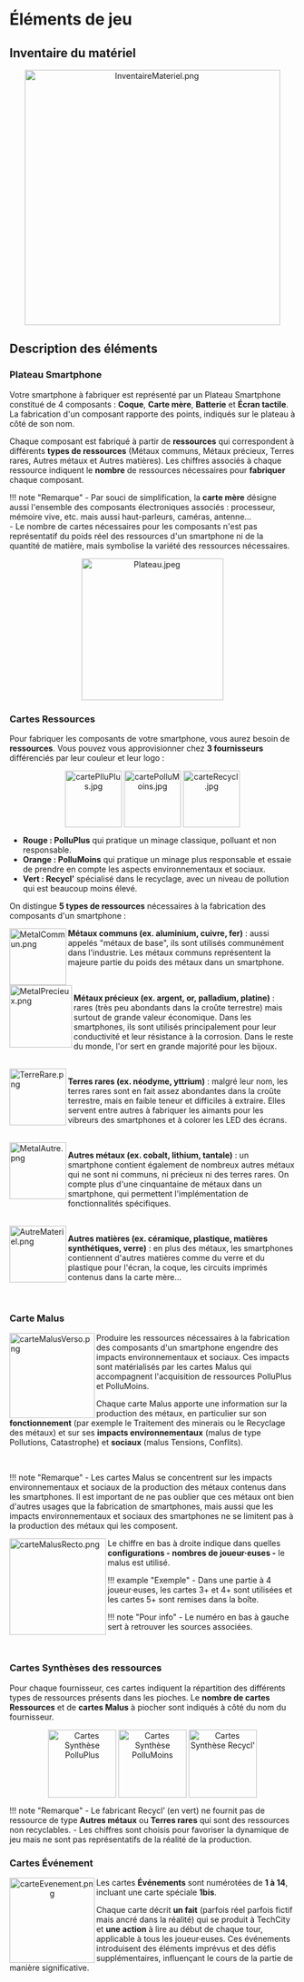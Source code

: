 # Éléments de jeu

## Inventaire du matériel
<center>
    <img alt="InventaireMateriel.png" src="../img/InventaireMateriel.png" width="450" />
</center>

## Description des éléments   

### Plateau Smartphone  

Votre smartphone à fabriquer est représenté par un Plateau Smartphone constitué de 4 composants : **Coque**, **Carte mère**, **Batterie** et **Écran tactile**. La fabrication d'un composant rapporte des points, indiqués sur le plateau à côté de son nom.

Chaque composant est fabriqué à partir de **ressources** qui correspondent à différents **types de ressources** (Métaux communs, Métaux précieux, Terres rares, Autres métaux et Autres matières). Les chiffres associés à chaque ressource indiquent le **nombre** de ressources nécessaires pour **fabriquer** chaque composant.

!!! note "Remarque"
    - Par souci de simplification, la **carte mère** désigne aussi l'ensemble des composants électroniques associés : processeur, mémoire vive, etc. mais aussi haut-parleurs, caméras, antenne...  
    - Le nombre de cartes nécessaires pour les composants n'est pas représentatif du poids réel des ressources d'un smartphone ni de la quantité de matière, mais symbolise la variété des ressources nécessaires.
<center>
<img alt="Plateau.jpeg" src="../img/Plateau.jpeg" width="250"/>
</center>

### Cartes Ressources 
Pour fabriquer les composants de votre smartphone, vous aurez besoin de **ressources**. Vous pouvez vous approvisionner chez **3 fournisseurs** différenciés par leur couleur et leur logo :    
  <center>
<img alt="cartePlluPlus.jpg" src="../img/cartePlluPlus.jpg" width="100" align="center"/>
<img alt="cartePolluMoins.jpg" src="../img/cartePolluMoins.jpg" width="100" align="center"/>
<img alt="carteRecycl.jpg" src="../img/carteRecycl.jpg" width="100" align="center"/>
</center>

- **Rouge : PolluPlus**
qui pratique un minage classique, polluant et non responsable.
- **Orange : PolluMoins**
qui pratique un minage plus responsable et essaie de prendre en compte les aspects environnementaux et sociaux.      
- **Vert : Recycl’**
  spécialisé dans le recyclage, avec un niveau de pollution qui est beaucoup moins élevé.  

On distingue **5 types de ressources** nécessaires à la fabrication des composants d'un smartphone :  

<img alt="MetalCommun.png" src="../img/MetalCommun.png" width="100" align="left"/>

**Métaux communs (ex. aluminium, cuivre, fer)** : aussi appelés "métaux de base", ils sont utilisés communément dans l'industrie. Les métaux communs représentent la majeure partie du poids des métaux dans un smartphone.

<br clear="left"/>

<img alt="MetalPrecieux.png" src="../img/MetalPrecieux.png" width="110" align="left"/>

**Métaux précieux (ex. argent, or, palladium, platine)** : rares (très peu abondants dans la croûte terrestre) mais surtout de grande valeur économique. Dans les smartphones, ils sont utilisés principalement pour leur conductivité et leur résistance à la corrosion. Dans le reste du monde, l'or sert en grande majorité pour les bijoux.

<br clear="left"/>

<img alt="TerreRare.png" src="../img/TerreRare.png" width="100" align="left"/>

**Terres rares (ex. néodyme, yttrium)** : malgré leur nom, les terres rares sont en fait assez abondantes dans la croûte terrestre, mais en faible teneur et difficiles à extraire. Elles servent entre autres à fabriquer les aimants pour les vibreurs des smartphones et à colorer les LED des écrans.

<br clear="left"/>

<img alt="MetalAutre.png" src="../img/AutresMetaux.png" width="100" align="left"/>

**Autres métaux (ex. cobalt, lithium, tantale)** : un smartphone contient également de nombreux autres métaux qui ne sont ni communs, ni précieux ni des terres rares. On compte plus d'une cinquantaine de métaux dans un smartphone, qui permettent l'implémentation de fonctionnalités spécifiques.

<br clear="left"/>

<img alt="AutreMateriel.png" src="../img/AutreMateriel.png" width="100" align="left"/>

**Autres matières (ex. céramique, plastique, matières synthétiques, verre)** : en plus des métaux, les smartphones contiennent d'autres matières comme du verre et du plastique pour l'écran, la coque, les circuits imprimés contenus dans la carte mère...

<br clear="left"/>

### Carte Malus

<img alt="carteMalusVerso.png" src="../img/carteMalusVerso.png" width="150" align="left"/>

Produire les ressources nécessaires à la fabrication des composants d'un smartphone engendre des impacts environnementaux et sociaux. Ces impacts sont matérialisés par les cartes Malus qui accompagnent l'acquisition de ressources PolluPlus et PolluMoins.

Chaque carte Malus apporte une information sur la production des métaux, en particulier sur son **fonctionnement** (par exemple le Traitement des minerais ou le Recyclage des métaux) et sur ses **impacts environnementaux** (malus de type Pollutions, Catastrophe) et **sociaux** (malus Tensions, Conflits).

<br clear="left"/>

!!! note "Remarque"
    - Les cartes Malus se concentrent sur les impacts environnementaux et sociaux de la production des métaux contenus dans les smartphones. Il est important de ne pas oublier que ces métaux ont bien d'autres usages que la fabrication de smartphones, mais aussi que les impacts environnementaux et sociaux des smartphones ne se limitent pas à la production des métaux qui les composent.

<img alt="carteMalusRecto.png" src="../img/carteMalusRecto.png" width="170" align="left"/>

Le chiffre en bas à droite indique dans quelles **configurations - nombres de joueur·euses -** le malus est utilisé.

!!! example "Exemple"
    - Dans une partie à 4 joueur·euses, les cartes 3+ et 4+ sont utilisées et les cartes 5+ sont remises dans la boîte.

!!! note "Pour info"
    - Le numéro en bas à gauche sert à retrouver les sources associées.

<br clear="left"/>

### Cartes Synthèses des ressources  
Pour chaque fournisseur, ces cartes indiquent la répartition des différents types de ressources présents dans les pioches. Le **nombre de cartes Ressources** et de **cartes Malus** à piocher sont indiqués à côté du nom du fournisseur.
<center>

<img alt="Cartes Synthèse PolluPlus" src="../img/SynthesePolluPlus.jpeg" width="120" align="center"/>
<img alt="Cartes Synthèse PolluMoins" src="../img/SynthesePolluMoins.jpeg" width="120" align="center"/>
<img alt="Cartes Synthèse Recycl'" src="../img/SyntheseRecycl.jpeg" width="120" align="center"/>
</center>

!!! note "Remarque"
    - Le fabricant Recycl’ (en vert) ne fournit pas de ressource de type **Autres métaux** ou **Terres rares** qui sont des ressources non recyclables.
    - Les chiffres sont choisis pour favoriser la dynamique de jeu mais ne sont pas représentatifs de la réalité de la production.

### Cartes Événement
<center>
<img alt="carteEvenement.png" src="../img/carteEvenement.png" width="150" align="left"/>
</center>

Les cartes **Événements** sont numérotées de **1 à 14**, incluant une carte spéciale **1bis**. 

Chaque carte décrit **un fait** (parfois réel parfois fictif mais ancré dans la réalité) qui se produit à TechCity et **une action** à lire au début de chaque tour, applicable à tous les joueur·euses. Ces événements introduisent des éléments imprévus et des défis supplémentaires, influençant le cours de la partie de manière significative.

